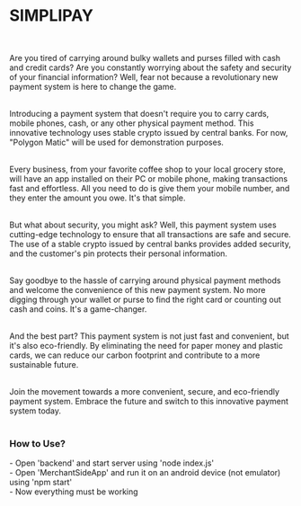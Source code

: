 <h1>SIMPLIPAY</h1><br>

Are you tired of carrying around bulky wallets and purses filled with cash and credit cards? Are you constantly worrying about the safety and security of your financial information? Well, fear not because a revolutionary new payment system is here to change the game.<br><br>

Introducing a payment system that doesn't require you to carry cards, mobile phones, cash, or any other physical payment method. This innovative technology uses stable crypto issued by central banks. For now, "Polygon Matic" will be used for demonstration purposes.<br><br>

Every business, from your favorite coffee shop to your local grocery store, will have an app installed on their PC or mobile phone, making transactions fast and effortless. All you need to do is give them your mobile number, and they enter the amount you owe. It's that simple.<br><br>

But what about security, you might ask? Well, this payment system uses cutting-edge technology to ensure that all transactions are safe and secure. The use of a stable crypto issued by central banks provides added security, and the customer's pin protects their personal information.<br><br>

Say goodbye to the hassle of carrying around physical payment methods and welcome the convenience of this new payment system. No more digging through your wallet or purse to find the right card or counting out cash and coins. It's a game-changer.<br><br>

And the best part? This payment system is not just fast and convenient, but it's also eco-friendly. By eliminating the need for paper money and plastic cards, we can reduce our carbon footprint and contribute to a more sustainable future.<br><br>

Join the movement towards a more convenient, secure, and eco-friendly payment system. Embrace the future and switch to this innovative payment system today.<br><br>

<h3>How to Use?</h3>
- Open 'backend' and start server using 'node index.js'<br>
- Open 'MerchantSideApp' and run it on an android device (not emulator) using 'npm start'<br>
- Now everything must be working<br>

